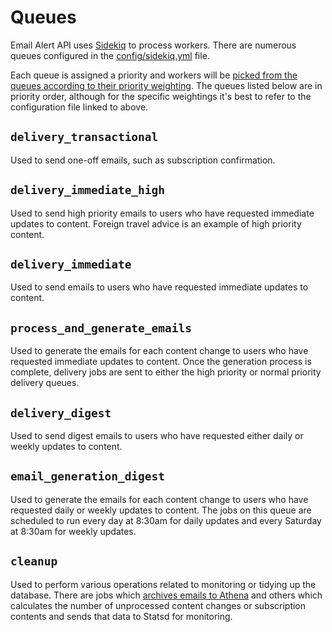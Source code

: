 # Queues

Email Alert API uses [Sidekiq] to process workers. There are numerous queues configured in the [config/sidekiq.yml] file.

Each queue is assigned a priority and workers will be [picked from the queues according to their priority weighting](queue-priority). The queues listed below are in priority order, although for the specific weightings it's best to refer to the configuration file linked to above.

[Sidekiq]: https://sidekiq.org/
[config/sidekiq.yml]: https://github.com/alphagov/email-alert-api/blob/master/config/sidekiq.yml
[queue-priority]: https://github.com/mperham/sidekiq/wiki/Advanced-Options#queues

## `delivery_transactional`

Used to send one-off emails, such as subscription confirmation.

## `delivery_immediate_high`

Used to send high priority emails to users who have requested immediate updates to content. Foreign travel advice is an example of high priority content.

## `delivery_immediate`

Used to send emails to users who have requested immediate updates to content.

## `process_and_generate_emails`

Used to generate the emails for each content change to users who have requested immediate updates to content. Once the generation process is complete, delivery jobs are sent to either the high priority or normal priority delivery queues.

## `delivery_digest`

Used to send digest emails to users who have requested either daily or weekly updates to content.

## `email_generation_digest`

Used to generate the emails for each content change to users who have requested daily or weekly updates to content. The jobs on this queue are scheduled to run every day at 8:30am for daily updates and every Saturday at 8:30am for weekly updates.

## `cleanup`

Used to perform various operations related to monitoring or tidying up the database. There are jobs which [archives emails to Athena][analytics] and others which calculates the number of unprocessed content changes or subscription contents and sends that data to Statsd for monitoring.

[analytics]: analytics.md
